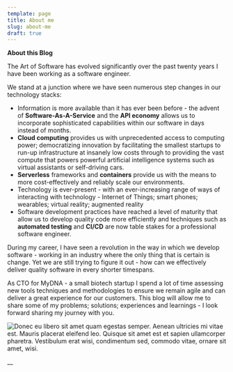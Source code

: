 ```yaml
---
template: page
title: About me
slug: about-me
draft: true
---
```

**About this Blog**

The Art of Software has evolved significantly over the past twenty years I have been working as a software engineer.

We stand at a junction where we have seen numerous step changes in our technology stacks:

* Information is more available than it has ever been before - the advent of **Software-As-A-Service**  and the **API economy** allows us to incorporate sophisticated capabilities within our software in days instead of months.
* **Cloud computing** provides us with unprecedented access to computing power; democratizing innovation by facilitating the smallest startups to run-up infrastructure at insanely low costs through to providing the vast compute that powers powerful artificial intelligence systems such as virtual assistants or self-driving cars.
* **Serverless** frameworks and **containers** provide us with the means to more cost-effectively and reliably scale our environments.
* Technology is ever-present - with an ever-increasing range of ways of interacting with technology - Internet of Things; smart phones; wearables; virtual reality; augmented reality
* Software development practices have reached a level of maturity that allow us to develop quality code more efficiently and techniques such as **automated testing** and **CI/CD** are now table stakes for a professional software engineer.

During my career, I have seen a revolution in the way in which we develop software - working in an industry where the only thing that is certain is change. Yet we are still trying to figure it out - how can we effectively deliver quality software in every shorter timespans.

As CTO for MyDNA - a small biotech startup I spend a lot of time assessing new tools techniques and methodologies to ensure we remain agile and can deliver a great experience for our customers. This blog will allow me to share some of my problems; solutions; experiences and learnings - I look forward sharing my journey with you.



![Donec eu libero sit amet quam egestas semper. Aenean ultricies mi vitae est. Mauris placerat eleifend leo. Quisque sit amet est et sapien ullamcorper pharetra. Vestibulum erat wisi, condimentum sed, commodo vitae, ornare sit amet, wisi.](/media/image-2.jpg)

__
